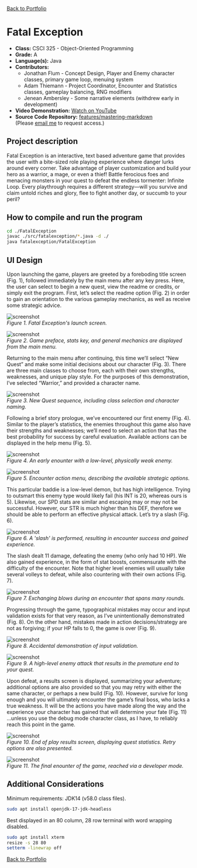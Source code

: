[Back to Portfolio](./)

Fatal Exception
===============

-   **Class:** CSCI 325 - Object-Oriented Programming
-   **Grade:** A
-   **Language(s):** Java
-   **Contributors:**
    - Jonathan Flum - Concept Design, Player and Enemy character classes, primary game loop, menuing system 
    - Adam Thiemann - Project Coordinator, Encounter and Statistics classes, gameplay balancing, RNG modifiers 
    - Jenean Ambersley - Some narrative elements (withdrew early in development)
-   **Video Demonstration:** [Watch on YouTube](https://youtu.be/-g8ZKAGLvvU)
-   **Source Code Repository:** [features/mastering-markdown](https://guides.github.com/features/mastering-markdown/)  
    (Please [email me](mailto:example@csustudent.net?subject=GitHub%20Access) to request access.)

## Project description

Fatal Exception is an interactive, text based adventure game that provides the user with a bite-sized role playing experience where danger lurks around every corner. Take advantage of player customization and build your hero as a warrior, a mage, or even a thief! Battle ferocious foes and menacing monsters in your quest to defeat the endless tormenter: Infinite Loop. Every playthrough requires a different strategy—will you survive and claim untold riches and glory, flee to fight another day, or succumb to your peril?

## How to compile and run the program

```bash
cd ./FatalException
javac ./src/fatalexception/*.java -d ./
java fatalexception/FatalException
```

## UI Design

Upon launching the game, players are greeted by a foreboding title screen (Fig. 1), followed immediately by the main menu after any key press. Here, the user can select to begin a new quest, view the readme or credits, or simply exit the program. First, let’s select the readme option (Fig. 2) in order to gain an orientation to the various gameplay mechanics, as well as receive some strategic advice.

![screenshot](images/p1f1.jpg)  
*Figure 1. Fatal Exception's launch screen.*

![screenshot](images/p1f2.jpg)  
*Figure 2. Game preface, stats key, and general mechanics are displayed from the main menu.*

Returning to the main menu after continuing, this time we’ll select “New Quest” and make some initial decisions about our character (Fig. 3). There are three main classes to choose from, each with their own strengths, weaknesses, and unique play style. For the purposes of this demonstration, I’ve selected “Warrior,” and provided a character name.

![screenshot](images/p1f3.jpg)  
*Figure 3. New Quest sequence, including class selection and character naming.*

Following a brief story prologue, we’ve encountered our first enemy (Fig. 4). Similar to the player’s statistics, the enemies throughout this game also have their strengths and weaknesses; we’ll need to select an action that has the best probability for success by careful evaluation. Available actions can be displayed in the help menu (Fig. 5).

![screenshot](images/p1f4.jpg)  
*Figure 4. An early enounter with a low-level, physically weak enemy.*

![screenshot](images/p1f5.jpg)  
*Figure 5. Encounter action menu, describing the available strategic options.*

This particular baddie is a low-level demon, but has high intelligence. Trying to outsmart this enemy type would likely fail (his INT is 20, whereas ours is 5). Likewise, our SPD stats are similar and escaping may or may not be successful. However, our STR is much higher than his DEF, therefore we should be able to perform an effective physical attack. Let’s try a slash (Fig. 6).

![screenshot](images/p1f6.jpg)  
*Figure 6. A 'slash' is performed, resulting in encounter success and gained experience.*
 
The slash dealt 11 damage, defeating the enemy (who only had 10 HP). We also gained experience, in the form of stat boosts, commensurate with the difficulty of the encounter. Note that higher level enemies will usually take several volleys to defeat, while also countering with their own actions (Fig. 7). 

![screenshot](images/p1f7.jpg)  
*Figure 7. Exchanging blows during an encounter that spans many rounds.*

Progressing through the game, typographical mistakes may occur and input validation exists for that very reason, as I’ve unintentionally demonstrated (Fig. 8). On the other hand, mistakes made in action decisions/strategy are not as forgiving; if your HP falls to 0, the game is over (Fig. 9). 

![screenshot](images/p1f8.jpg)  
*Figure 8. Accidental demonstration of input validation.*

![screenshot](images/p1f9.jpg)  
*Figure 9. A high-level enemy attack that results in the premature end to your quest.*

Upon defeat, a results screen is displayed, summarizing your adventure; additional options are also provided so that you may retry with either the same character, or perhaps a new build (Fig. 10). However, survive for long enough and you will ultimately encounter the game’s final boss, who lacks a true weakness. It will be the actions you have made along the way and the experience your character has gained that will determine your fate (Fig. 11) ...unless you use the debug mode character class, as I have, to reliably reach this point in the game.

![screenshot](images/p1f10.jpg)  
*Figure 10. End of play results screen, displaying quest statistics. Retry options are also presented.*

![screenshot](images/p1f11.jpg)  
*Figure 11. The final enounter of the game, reached via a developer mode.*

## Additional Considerations

Minimum requirements: JDK14 (v58.0 class files). 
```bash
sudo apt install openjdk-17-jdk-headless
```

Best displayed in an 80 column, 28 row terminal with word wrapping disabled.
```bash
sudo apt install xterm
resize -s 28 80
setterm -linewrap off
```

[Back to Portfolio](./)
